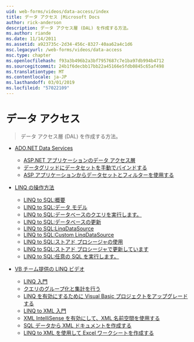```yaml
---
uid: web-forms/videos/data-access/index
title: データ アクセス |Microsoft Docs
author: rick-anderson
description: データ アクセス層 (DAL) を作成する方法。
ms.author: riande
ms.date: 11/14/2011
ms.assetid: a923735c-2d34-456c-8327-40aa62a4c1d6
msc.legacyurl: /web-forms/videos/data-access
msc.type: chapter
ms.openlocfilehash: f93a3b496b2a3bf7957687c7e1ba97db994b4712
ms.sourcegitcommit: 24b1f6decbb17bb22a45166e5fdb0845c65af498
ms.translationtype: MT
ms.contentlocale: ja-JP
ms.lasthandoff: 03/01/2019
ms.locfileid: "57022109"
---
```

<a name="data-access"></a>データ アクセス
====================
> データ アクセス層 (DAL) を作成する方法。


- [ADO.NET Data Services](adonet-data-services/index.md)

    - [ASP.NET アプリケーションのデータ アクセス層](adonet-data-services/data-access-layers-in-aspnet-applications.md)
    - [データグリッドにデータセットを手動でバインドする](adonet-data-services/how-to-manually-bind-a-dataset-to-a-datagrid.md)
    - [ASP アプリケーションからデータセットとフィルターを使用する](adonet-data-services/how-to-work-with-datasets-and-filters-from-an-asp-application.md)
- [LINQ の操作方法](how-do-i-with-linq/index.md)

    - [LINQ to SQL:概要](how-do-i-with-linq/how-do-i-linq-to-sql-overview.md)
    - [LINQ to SQL:データ モデル](how-do-i-with-linq/how-do-i-linq-to-sql-data-model.md)
    - [LINQ to SQL:データベースのクエリを実行します。](how-do-i-with-linq/how-do-i-linq-to-sql-querying-the-database.md)
    - [LINQ to SQL:データベースの更新](how-do-i-with-linq/how-do-i-linq-to-sql-updating-the-database.md)
    - [LINQ to SQL:LinqDataSource](how-do-i-with-linq/how-do-i-linq-to-sql-linqdatasource.md)
    - [LINQ to SQL:Custom LinqDataSource](how-do-i-with-linq/how-do-i-linq-to-sql-custom-linqdatasource.md)
    - [LINQ to SQL:ストアド プロシージャの使用](how-do-i-with-linq/how-do-i-linq-to-sql-using-stored-procedures.md)
    - [LINQ to SQL:ストアド プロシージャで更新しています](how-do-i-with-linq/how-do-i-linq-to-sql-updating-with-stored-procedures.md)
    - [LINQ to SQL:任意の SQL を実行します。](how-do-i-with-linq/how-do-i-linq-to-sql-executing-arbitrary-sql.md)
- [VB チーム提供の LINQ ビデオ](linq-videos-from-the-vb-team/index.md)

    - [LINQ 入門](linq-videos-from-the-vb-team/how-do-i-get-started-with-linq.md)
    - [クエリのグループ化と集計を行う](linq-videos-from-the-vb-team/how-do-i-perform-group-and-aggregate-queries.md)
    - [LINQ を有効にするために Visual Basic プロジェクトをアップグレードする](linq-videos-from-the-vb-team/how-do-i-upgrade-visual-basic-projects-to-enable-linq.md)
    - [LINQ to XML 入門](linq-videos-from-the-vb-team/how-do-i-get-started-with-linq-to-xml.md)
    - [XML IntelliSense を有効にして、XML 名前空間を使用する](linq-videos-from-the-vb-team/how-do-i-enable-xml-intellisense-and-use-xml-namespaces.md)
    - [SQL データから XML ドキュメントを作成する](linq-videos-from-the-vb-team/how-do-i-create-xml-documents-from-sql-data.md)
    - [LINQ to XML を使用して Excel ワークシートを作成する](linq-videos-from-the-vb-team/how-do-i-create-excel-spreadsheets-using-linq-to-xml.md)

